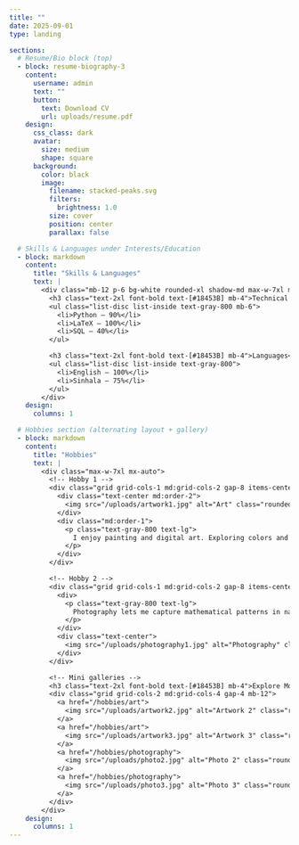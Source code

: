 ```yaml
---
title: ""
date: 2025-09-01
type: landing

sections:
  # Resume/Bio block (top)
  - block: resume-biography-3
    content:
      username: admin
      text: ""
      button:
        text: Download CV
        url: uploads/resume.pdf
    design:
      css_class: dark
      avatar:
        size: medium
        shape: square
      background:
        color: black
        image:
          filename: stacked-peaks.svg
          filters:
            brightness: 1.0
          size: cover
          position: center
          parallax: false

  # Skills & Languages under Interests/Education
  - block: markdown
    content:
      title: "Skills & Languages"
      text: |
        <div class="mb-12 p-6 bg-white rounded-xl shadow-md max-w-7xl mx-auto">
          <h3 class="text-2xl font-bold text-[#18453B] mb-4">Technical Skills</h3>
          <ul class="list-disc list-inside text-gray-800 mb-6">
            <li>Python – 90%</li>
            <li>LaTeX – 100%</li>
            <li>SQL – 40%</li>
          </ul>

          <h3 class="text-2xl font-bold text-[#18453B] mb-4">Languages</h3>
          <ul class="list-disc list-inside text-gray-800">
            <li>English – 100%</li>
            <li>Sinhala – 75%</li>
          </ul>
        </div>
    design:
      columns: 1

  # Hobbies section (alternating layout + gallery)
  - block: markdown
    content:
      title: "Hobbies"
      text: |
        <div class="max-w-7xl mx-auto">
          <!-- Hobby 1 -->
          <div class="grid grid-cols-1 md:grid-cols-2 gap-8 items-center mb-12">
            <div class="text-center md:order-2">
              <img src="/uploads/artwork1.jpg" alt="Art" class="rounded-lg shadow-lg w-full max-w-sm">
            </div>
            <div class="md:order-1">
              <p class="text-gray-800 text-lg">
                I enjoy painting and digital art. Exploring colors and abstract forms allows me to connect creativity with logical problem solving.
              </p>
            </div>
          </div>

          <!-- Hobby 2 -->
          <div class="grid grid-cols-1 md:grid-cols-2 gap-8 items-center mb-12">
            <div>
              <p class="text-gray-800 text-lg">
                Photography lets me capture mathematical patterns in nature and architecture. Each photo is a story of symmetry and structure.
              </p>
            </div>
            <div class="text-center">
              <img src="/uploads/photography1.jpg" alt="Photography" class="rounded-lg shadow-lg w-full max-w-sm">
            </div>
          </div>

          <!-- Mini galleries -->
          <h3 class="text-2xl font-bold text-[#18453B] mb-4">Explore More</h3>
          <div class="grid grid-cols-2 md:grid-cols-4 gap-4 mb-12">
            <a href="/hobbies/art">
              <img src="/uploads/artwork2.jpg" alt="Artwork 2" class="rounded-lg shadow-md w-full">
            </a>
            <a href="/hobbies/art">
              <img src="/uploads/artwork3.jpg" alt="Artwork 3" class="rounded-lg shadow-md w-full">
            </a>
            <a href="/hobbies/photography">
              <img src="/uploads/photo2.jpg" alt="Photo 2" class="rounded-lg shadow-md w-full">
            </a>
            <a href="/hobbies/photography">
              <img src="/uploads/photo3.jpg" alt="Photo 3" class="rounded-lg shadow-md w-full">
            </a>
          </div>
        </div>
    design:
      columns: 1
---
```












